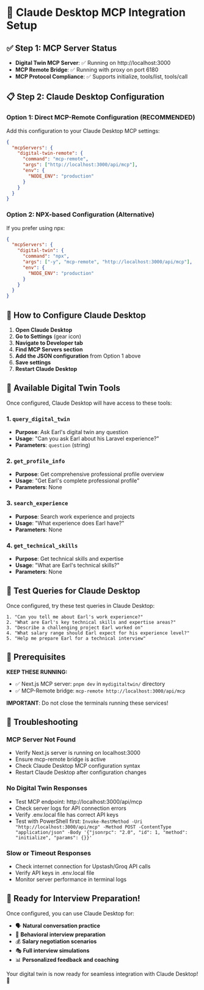 # 🤖 Claude Desktop MCP Integration Setup

## ✅ Step 1: MCP Server Status
- **Digital Twin MCP Server**: ✅ Running on http://localhost:3000
- **MCP Remote Bridge**: ✅ Running with proxy on port 6180
- **MCP Protocol Compliance**: ✅ Supports initialize, tools/list, tools/call

## 📋 Step 2: Claude Desktop Configuration

### Option 1: Direct MCP-Remote Configuration (RECOMMENDED)

Add this configuration to your Claude Desktop MCP settings:

```json
{
  "mcpServers": {
    "digital-twin-remote": {
      "command": "mcp-remote",
      "args": ["http://localhost:3000/api/mcp"],
      "env": {
        "NODE_ENV": "production"
      }
    }
  }
}
```

### Option 2: NPX-based Configuration (Alternative)

If you prefer using npx:

```json
{
  "mcpServers": {
    "digital-twin": {
      "command": "npx",
      "args": ["-y", "mcp-remote", "http://localhost:3000/api/mcp"],
      "env": {
        "NODE_ENV": "production"
      }
    }
  }
}
```

## 🔧 How to Configure Claude Desktop

1. **Open Claude Desktop**
2. **Go to Settings** (gear icon)
3. **Navigate to Developer tab**
4. **Find MCP Servers section**
5. **Add the JSON configuration** from Option 1 above
6. **Save settings**
7. **Restart Claude Desktop**

## 🎯 Available Digital Twin Tools

Once configured, Claude Desktop will have access to these tools:

### 1. `query_digital_twin`
- **Purpose**: Ask Earl's digital twin any question
- **Usage**: "Can you ask Earl about his Laravel experience?"
- **Parameters**: `question` (string)

### 2. `get_profile_info`
- **Purpose**: Get comprehensive professional profile overview
- **Usage**: "Get Earl's complete professional profile"
- **Parameters**: None

### 3. `search_experience`
- **Purpose**: Search work experience and projects
- **Usage**: "What experience does Earl have?"
- **Parameters**: None

### 4. `get_technical_skills`
- **Purpose**: Get technical skills and expertise
- **Usage**: "What are Earl's technical skills?"
- **Parameters**: None

## 🧪 Test Queries for Claude Desktop

Once configured, try these test queries in Claude Desktop:

```
1. "Can you tell me about Earl's work experience?"
2. "What are Earl's key technical skills and expertise areas?"
3. "Describe a challenging project Earl worked on"
4. "What salary range should Earl expect for his experience level?"
5. "Help me prepare Earl for a technical interview"
```

## 🚨 Prerequisites

**KEEP THESE RUNNING:**
- ✅ Next.js MCP server: `pnpm dev` in `mydigitaltwin/` directory
- ✅ MCP-Remote bridge: `mcp-remote http://localhost:3000/api/mcp`

**IMPORTANT**: Do not close the terminals running these services!

## 🐛 Troubleshooting

### MCP Server Not Found
- Verify Next.js server is running on localhost:3000
- Ensure mcp-remote bridge is active
- Check Claude Desktop MCP configuration syntax
- Restart Claude Desktop after configuration changes

### No Digital Twin Responses  
- Test MCP endpoint: http://localhost:3000/api/mcp
- Check server logs for API connection errors
- Verify .env.local file has correct API keys
- Test with PowerShell first: `Invoke-RestMethod -Uri "http://localhost:3000/api/mcp" -Method POST -ContentType "application/json" -Body '{"jsonrpc": "2.0", "id": 1, "method": "initialize", "params": {}}'`

### Slow or Timeout Responses
- Check internet connection for Upstash/Groq API calls
- Verify API keys in .env.local file
- Monitor server performance in terminal logs

## 🎯 Ready for Interview Preparation!

Once configured, you can use Claude Desktop for:
- 🗣️ **Natural conversation practice**
- 📝 **Behavioral interview preparation**
- 💰 **Salary negotiation scenarios**
- 🎭 **Full interview simulations**
- 📊 **Personalized feedback and coaching**

Your digital twin is now ready for seamless integration with Claude Desktop! 🚀